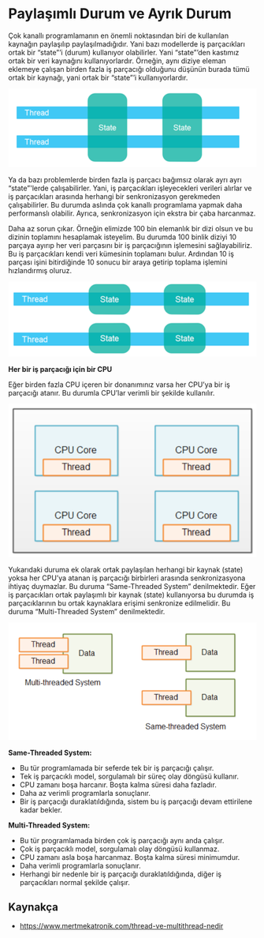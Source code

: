 # Paylaşımlı Durum ve Ayrık Durum

Çok kanallı programlamanın en önemli noktasından biri de kullanılan kaynağın paylaşılıp paylaşılmadığıdır. Yani bazı modellerde iş parçacıkları ortak bir “state”’i (durum) kullanıyor olabilirler. Yani “state”’den kastımız ortak bir veri kaynağını kullanıyorlardır. Örneğin, aynı diziye eleman eklemeye çalışan birden fazla iş parçacığı olduğunu düşünün burada tümü ortak bir kaynağı, yani ortak bir “state”’i kullanıyorlardır.

![state-calısma-mantigi](figures/state.png)

Ya da bazı problemlerde birden fazla iş parçacı bağımsız olarak ayrı ayrı “state”'lerde çalışabilirler. Yani, iş parçacıkları işleyecekleri verileri alırlar ve iş parçacıkları arasında herhangi bir senkronizasyon gerekmeden çalışabilirler. Bu durumda aslında çok kanallı programlama yapmak daha performanslı olabilir. Ayrıca, senkronizasyon için ekstra bir çaba harcanmaz. 

Daha az sorun çıkar. Örneğin elimizde 100 bin elemanlık bir dizi olsun ve bu dizinin toplamını hesaplamak isteyelim. Bu durumda 100 binlik diziyi 10 parçaya ayırıp her veri parçasını bir iş parçacığının işlemesini sağlayabiliriz. Bu iş parçacıkları kendi veri kümesinin toplamanı bulur. Ardından 10 iş parçası işini bitirdiğinde 10 sonucu bir araya getirip toplama işlemini hızlandırmış oluruz.

![state-calısma-mantigi](figures/state2.png)

**Her bir iş parçacığı için bir CPU**

Eğer birden fazla CPU içeren bir donanımınız varsa her CPU’ya bir iş parçacığı atanır. Bu durumla CPU’lar verimli bir şekilde kullanılır.

![same-threaded-system](figures/thread.png)

Yukarıdaki duruma ek olarak ortak paylaşılan herhangi bir kaynak (state) yoksa her CPU’ya atanan iş parçacığı birbirleri arasında senkronizasyona ihtiyaç duymazlar. Bu duruma “Same-Threaded System” denilmektedir. Eğer iş parçacıkları ortak paylaşımlı bir kaynak (state) kullanıyorsa bu durumda iş parçacıklarının bu ortak kaynaklara erişimi senkronize edilmelidir. Bu duruma “Multi-Threaded System” denilmektedir.

![multi-thread-system](figures/thread2.png)


**Same-Threaded System:**

* Bu tür programlamada bir seferde tek bir iş parçacığı çalışır.
* Tek iş parçacıklı model, sorgulamalı bir süreç olay döngüsü kullanır.
* CPU zamanı boşa harcanır. Boşta kalma süresi daha fazladır.
* Daha az verimli programlarla sonuçlanır.
* Bir iş parçacığı duraklatıldığında, sistem bu iş parçacığı devam ettirilene kadar bekler.

**Multi-Threaded System:**

* Bu tür programlamada birden çok iş parçacığı aynı anda çalışır.
* Çok iş parçacıklı model, sorgulamalı olay döngüsü kullanmaz.
* CPU zamanı asla boşa harcanmaz. Boşta kalma süresi minimumdur.
* Daha verimli programlarla sonuçlanır.
* Herhangi bir nedenle bir iş parçacığı duraklatıldığında, diğer iş parçacıkları normal şekilde çalışır.

## Kaynakça
* https://www.mertmekatronik.com/thread-ve-multithread-nedir

